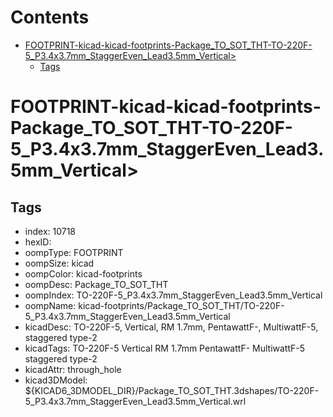 



Contents
========

* [FOOTPRINT-kicad-kicad-footprints-Package_TO_SOT_THT-TO-220F-5_P3.4x3.7mm_StaggerEven_Lead3.5mm_Vertical>](#footprint-kicad-kicad-footprints-package_to_sot_tht-to-220f-5_p34x37mm_staggereven_lead35mm_vertical)
	* [Tags](#tags)

# FOOTPRINT-kicad-kicad-footprints-Package_TO_SOT_THT-TO-220F-5_P3.4x3.7mm_StaggerEven_Lead3.5mm_Vertical>

## Tags

- index: 10718
- hexID: 
- oompType: FOOTPRINT
- oompSize: kicad
- oompColor: kicad-footprints
- oompDesc: Package_TO_SOT_THT
- oompIndex: TO-220F-5_P3.4x3.7mm_StaggerEven_Lead3.5mm_Vertical
- oompName: kicad-footprints/Package_TO_SOT_THT/TO-220F-5_P3.4x3.7mm_StaggerEven_Lead3.5mm_Vertical
- kicadDesc: TO-220F-5, Vertical, RM 1.7mm, PentawattF-, MultiwattF-5, staggered type-2
- kicadTags: TO-220F-5 Vertical RM 1.7mm PentawattF- MultiwattF-5 staggered type-2
- kicadAttr: through_hole
- kicad3DModel: ${KICAD6_3DMODEL_DIR}/Package_TO_SOT_THT.3dshapes/TO-220F-5_P3.4x3.7mm_StaggerEven_Lead3.5mm_Vertical.wrl
